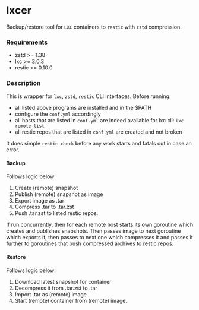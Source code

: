 # lxcer
Backup/restore tool for `LXC` containers to `restic` with `zstd` compression.

### Requirements

- zstd >= 1.38 
- lxc >= 3.0.3 
- restic >= 0.10.0 

### Description
This is wrapper for `lxc`, `zstd`, `restic` CLI interfaces. Before running: 
- all listed above programs are installed and in the $PATH
- configure the `conf.yml` accordingly
- all hosts that are listed in `conf.yml` are indeed available for lxc cli: `lxc remote list`
- all restic repos that are listed in `conf.yml` are created and not broken

It does simple `restic check` before any work starts and fatals out in case an error. 

#### Backup 
Follows logic below: 
1. Create (remote) snapshot 
2. Publish (remote) snapshot as image
3. Export image as .tar
4. Compress .tar to .tar.zst
5. Push .tar.zst to listed restic repos. 

If run concurrently, then for each remote host starts its own goroutine which creates and publishes snapshots. Then passes image to next goroutine which exports it, then passes to next one which compresses it and passes it further to goroutines that push compressed archives to restic repos. 

#### Restore
Follows logic below: 
1. Download latest snapshot for container
2. Decompress it from .tar.zst to .tar
3. Import .tar as (remote) image
4. Start (remote) container from (remote) image.
